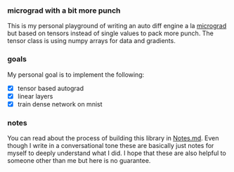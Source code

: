 ### micrograd with a bit more punch

This is my personal playground of writing an auto diff engine a la [micrograd](https://github.com/karpathy/micrograd) but based on tensors instead of single values to pack more punch. The tensor class is using numpy arrays for data and gradients.

### goals

My personal goal is to implement the following:

- [x] tensor based autograd
- [x] linear layers
- [x] train dense network on mnist 

### notes

You can read about the process of building this library in [Notes.md](Notes.md). Even though I write in a conversational tone these are basically just notes for myself to deeply understand what I did. I hope that these are also helpful to someone other than me but here is no guarantee.